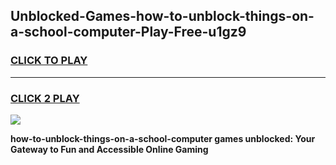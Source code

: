 
## Unblocked-Games-how-to-unblock-things-on-a-school-computer-Play-Free-u1gz9
<h3>
<a href="https://premium76.site?title=how-to-unblock-things-on-a-school-computer&ref=21A">CLICK TO PLAY</a></h3>
<hr>

<h3>
<a href="https://premium76.site?title=how-to-unblock-things-on-a-school-computer&ref=21A">CLICK 2 PLAY</a>
  
</h3>

<a href="https://premium76.site?title=how-to-unblock-things-on-a-school-computer&ref=21A"><img src="https://clearcache.store/games.png"></a>


**how-to-unblock-things-on-a-school-computer games unblocked: Your Gateway to Fun and Accessible Online Gaming**
